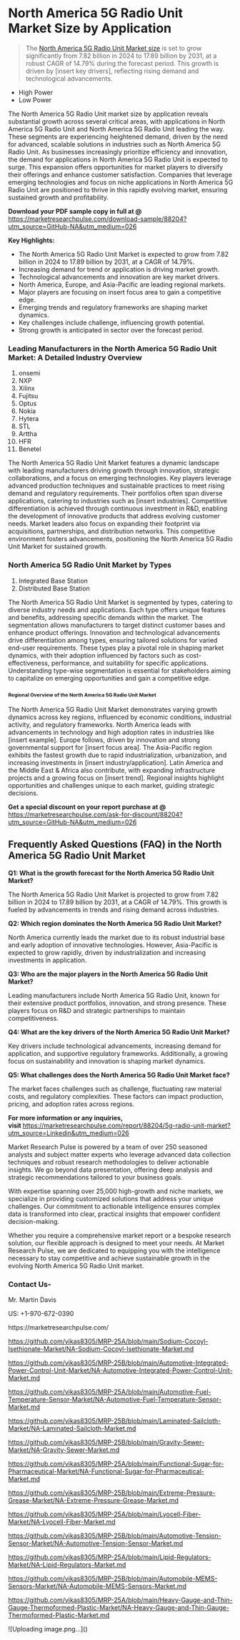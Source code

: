 <h1>North America 5G Radio Unit Market&nbsp;Size by Application</h1><blockquote><p>The <a href="https://marketresearchpulse.com/download-sample/88204?utm_source=GitHub-NA&amp;utm_medium=026">North America 5G Radio Unit Market size</a> is set to grow significantly from 7.82 billion in 2024 to 17.89 billion by 2031, at a robust CAGR of 14.79% during the forecast period. This growth is driven by [insert key drivers], reflecting rising demand and technological advancements.</p></blockquote><ul><li>High Power<li> Low Power</li></ul><p>The North America 5G Radio Unit market size by application reveals substantial growth across several critical areas, with applications in North America 5G Radio Unit and North America 5G Radio Unit leading the way. These segments are experiencing heightened demand, driven by the need for advanced, scalable solutions in industries such as North America 5G Radio Unit. As businesses increasingly prioritize efficiency and innovation, the demand for applications in North America 5G Radio Unit is expected to surge. This expansion offers opportunities for market players to diversify their offerings and enhance customer satisfaction. Companies that leverage emerging technologies and focus on niche applications in North America 5G Radio Unit are positioned to thrive in this rapidly evolving market, ensuring sustained growth and profitability.</p><p><strong>Download your PDF sample copy in full at @ </strong><a href="https://marketresearchpulse.com/download-sample/88204?utm_source=GitHub-NA&amp;utm_medium=026">https://marketresearchpulse.com/download-sample/88204?utm_source=GitHub-NA&amp;utm_medium=026</a></p><p><strong>Key Highlights: </strong></p><ul><li>The North America 5G Radio Unit Market is expected to grow from 7.82 billion in 2024 to 17.89 billion by 2031, at a CAGR of 14.79%.</li><li>Increasing demand for trend or application is driving market growth.</li><li>Technological advancements and innovation are key market drivers.</li><li>North America, Europe, and Asia-Pacific are leading regional markets.</li><li>Major players are focusing on insert focus area to gain a competitive edge.</li><li>Emerging trends and regulatory frameworks are shaping market dynamics.</li><li>Key challenges include challenge, influencing growth potential.</li><li>Strong growth is anticipated in sector over the forecast period.</li></ul><h3>Leading Manufacturers in the North America 5G Radio Unit Market: A Detailed Industry Overview</h3><ol><li>onsemi</li><li>NXP</li><li>Xilinx</li><li>Fujitsu</li><li>Optus</li><li>Nokia</li><li>Hytera</li><li>STL</li><li>Arttha</li><li>HFR</li><li>Benetel</li></ol><div class="flex max-w-full flex-col flex-grow"><div class="min-h-8 text-message flex w-full flex-col items-end gap-2 whitespace-normal break-words [.text-message+&amp;]:mt-5" dir="auto" data-message-author-role="assistant" data-message-id="fd8432e4-4910-450d-b182-61b7bfb0a01f" data-message-model-slug="gpt-4o"><div class="flex w-full flex-col gap-1 empty:hidden first:pt-[3px]"><div class="markdown prose w-full break-words dark:prose-invert light"><p>The North America 5G Radio Unit Market features a dynamic landscape with leading manufacturers driving growth through innovation, strategic collaborations, and a focus on emerging technologies. Key players leverage advanced production techniques and sustainable practices to meet rising demand and regulatory requirements. Their portfolios often span diverse applications, catering to industries such as [insert industries]. Competitive differentiation is achieved through continuous investment in R&amp;D, enabling the development of innovative products that address evolving customer needs. Market leaders also focus on expanding their footprint via acquisitions, partnerships, and distribution networks. This competitive environment fosters advancements, positioning the North America 5G Radio Unit Market for sustained growth.</p></div></div></div></div><h3>North America 5G Radio Unit Market by Types</h3><ol><li>Integrated Base Station<li> Distributed Base Station</li></ol><div class="flex max-w-full flex-col flex-grow"><div class="min-h-8 text-message flex w-full flex-col items-end gap-2 whitespace-normal break-words [.text-message+&amp;]:mt-5" dir="auto" data-message-author-role="assistant" data-message-id="084470be-0bb7-4664-bddf-5156b4f41249" data-message-model-slug="gpt-4o-mini"><div class="flex w-full flex-col gap-1 empty:hidden first:pt-[3px]"><div class="markdown prose w-full break-words dark:prose-invert light"><p>The North America 5G Radio Unit Market is segmented by types, catering to diverse industry needs and applications. Each type offers unique features and benefits, addressing specific demands within the market. The segmentation allows manufacturers to target distinct customer bases and enhance product offerings. Innovation and technological advancements drive differentiation among types, ensuring tailored solutions for varied end-user requirements. These types play a pivotal role in shaping market dynamics, with their adoption influenced by factors such as cost-effectiveness, performance, and suitability for specific applications. Understanding type-wise segmentation is essential for stakeholders aiming to capitalize on emerging opportunities and gain a competitive edge.</p></div></div></div></div><h3><span style="font-size: 11px;">Regional Overview of the North America 5G Radio Unit Market</span></h3><div class="flex max-w-full flex-col flex-grow"><div class="min-h-8 text-message flex w-full flex-col items-end gap-2 whitespace-normal break-words [.text-message+&amp;]:mt-5" dir="auto" data-message-author-role="assistant" data-message-id="e9038762-ce64-4e30-91c9-9bd413514231" data-message-model-slug="gpt-4o-mini"><div class="flex w-full flex-col gap-1 empty:hidden first:pt-[3px]"><div class="markdown prose w-full break-words dark:prose-invert light"><p>The North America 5G Radio Unit Market demonstrates varying growth dynamics across key regions, influenced by economic conditions, industrial activity, and regulatory frameworks. North America leads with advancements in technology and high adoption rates in industries like [insert example]. Europe follows, driven by innovation and strong governmental support for [insert focus area]. The Asia-Pacific region exhibits the fastest growth due to rapid industrialization, urbanization, and increasing investments in [insert industry/application]. Latin America and the Middle East &amp; Africa also contribute, with expanding infrastructure projects and a growing focus on [insert trend]. Regional insights highlight opportunities and challenges unique to each market, guiding strategic decisions.</p></div></div></div></div><p><strong>Get a special discount on your report purchase at @ </strong><a href="https://marketresearchpulse.com/ask-for-discount/88204?utm_source=GitHub-NA&amp;utm_medium=026">https://marketresearchpulse.com/ask-for-discount/88204?utm_source=GitHub-NA&amp;utm_medium=026</a></p><h2>Frequently Asked Questions (FAQ) in the North America 5G Radio Unit Market</h2><p><strong>Q1: What is the growth forecast for the North America 5G Radio Unit Market?</strong></p><p>The North America 5G Radio Unit Market is projected to grow from 7.82 billion in 2024 to 17.89 billion by 2031, at a CAGR of 14.79%. This growth is fueled by advancements in trends and rising demand across industries.</p><p><strong>Q2: Which region dominates the North America 5G Radio Unit Market?</strong></p><p>North America currently leads the market due to its robust industrial base and early adoption of innovative technologies. However, Asia-Pacific is expected to grow rapidly, driven by industrialization and increasing investments in application.</p><p><strong>Q3: Who are the major players in the North America 5G Radio Unit Market?</strong></p><p>Leading manufacturers include North America 5G Radio Unit, known for their extensive product portfolios, innovation, and strong presence. These players focus on R&amp;D and strategic partnerships to maintain competitiveness.</p><p><strong>Q4: What are the key drivers of the North America 5G Radio Unit Market?</strong></p><p>Key drivers include technological advancements, increasing demand for application, and supportive regulatory frameworks. Additionally, a growing focus on sustainability and innovation is shaping market dynamics.</p><p><strong>Q5: What challenges does the North America 5G Radio Unit Market face?</strong></p><p>The market faces challenges such as challenge, fluctuating raw material costs, and regulatory complexities. These factors can impact production, pricing, and adoption rates across regions.</p><p><strong>For more information or any inquiries, visit&nbsp;</strong><a href="https://marketresearchpulse.com/report/88204/5g-radio-unit-market?utm_source=Linkedin&utm_medium=026">https://marketresearchpulse.com/report/88204/5g-radio-unit-market?utm_source=Linkedin&utm_medium=026</a></p><p>Market Research Pulse is powered by a team of over 250 seasoned analysts and subject matter experts who leverage advanced data collection techniques and robust research methodologies to deliver actionable insights. We go beyond data presentation, offering deep analysis and strategic recommendations tailored to your business goals.</p><p>With expertise spanning over 25,000 high-growth and niche markets, we specialize in providing customized solutions that address your unique challenges. Our commitment to actionable intelligence ensures complex data is transformed into clear, practical insights that empower confident decision-making.</p><p>Whether you require a comprehensive market report or a bespoke research solution, our flexible approach is designed to meet your needs. At Market Research Pulse, we are dedicated to equipping you with the intelligence necessary to stay competitive and achieve sustainable growth in the evolving North America 5G Radio Unit market.</p><h3><strong>Contact Us-</strong></h3><p>Mr. Martin Davis</p><p>US: +1-970-672-0390</p><p>https://marketresearchpulse.com/</p><p><a href="https://github.com/vikas8305/MRP-25A/blob/main/Sodium-Cocoyl-Isethionate-Market/NA-Sodium-Cocoyl-Isethionate-Market.md">https://github.com/vikas8305/MRP-25A/blob/main/Sodium-Cocoyl-Isethionate-Market/NA-Sodium-Cocoyl-Isethionate-Market.md</a></p><p><a href="https://github.com/vikas8305/MRP-25B/blob/main/Automotive-Integrated-Power-Control-Unit-Market/NA-Automotive-Integrated-Power-Control-Unit-Market.md">https://github.com/vikas8305/MRP-25B/blob/main/Automotive-Integrated-Power-Control-Unit-Market/NA-Automotive-Integrated-Power-Control-Unit-Market.md</a></p><p><a href="https://github.com/vikas8305/MRP-25A/blob/main/Automotive-Fuel-Temperature-Sensor-Market/NA-Automotive-Fuel-Temperature-Sensor-Market.md">https://github.com/vikas8305/MRP-25A/blob/main/Automotive-Fuel-Temperature-Sensor-Market/NA-Automotive-Fuel-Temperature-Sensor-Market.md</a></p><p><a href="https://github.com/vikas8305/MRP-25B/blob/main/Laminated-Sailcloth-Market/NA-Laminated-Sailcloth-Market.md">https://github.com/vikas8305/MRP-25B/blob/main/Laminated-Sailcloth-Market/NA-Laminated-Sailcloth-Market.md</a></p><p><a href="https://github.com/vikas8305/MRP-25B/blob/main/Gravity-Sewer-Market/NA-Gravity-Sewer-Market.md">https://github.com/vikas8305/MRP-25B/blob/main/Gravity-Sewer-Market/NA-Gravity-Sewer-Market.md</a></p><p><a href="https://github.com/vikas8305/MRP-25A/blob/main/Functional-Sugar-for-Pharmaceutical-Market/NA-Functional-Sugar-for-Pharmaceutical-Market.md">https://github.com/vikas8305/MRP-25A/blob/main/Functional-Sugar-for-Pharmaceutical-Market/NA-Functional-Sugar-for-Pharmaceutical-Market.md</a></p><p><a href="https://github.com/vikas8305/MRP-25B/blob/main/Extreme-Pressure-Grease-Market/NA-Extreme-Pressure-Grease-Market.md">https://github.com/vikas8305/MRP-25B/blob/main/Extreme-Pressure-Grease-Market/NA-Extreme-Pressure-Grease-Market.md</a></p><p><a href="https://github.com/vikas8305/MRP-25A/blob/main/Lyocell-Fiber-Market/NA-Lyocell-Fiber-Market.md">https://github.com/vikas8305/MRP-25A/blob/main/Lyocell-Fiber-Market/NA-Lyocell-Fiber-Market.md</a></p><p><a href="https://github.com/vikas8305/MRP-25B/blob/main/Automotive-Tension-Sensor-Market/NA-Automotive-Tension-Sensor-Market.md">https://github.com/vikas8305/MRP-25B/blob/main/Automotive-Tension-Sensor-Market/NA-Automotive-Tension-Sensor-Market.md</a></p><p><a href="https://github.com/vikas8305/MRP-25A/blob/main/Lipid-Regulators-Market/NA-Lipid-Regulators-Market.md">https://github.com/vikas8305/MRP-25A/blob/main/Lipid-Regulators-Market/NA-Lipid-Regulators-Market.md</a></p><p><a href="https://github.com/vikas8305/MRP-25B/blob/main/Automobile-MEMS-Sensors-Market/NA-Automobile-MEMS-Sensors-Market.md">https://github.com/vikas8305/MRP-25B/blob/main/Automobile-MEMS-Sensors-Market/NA-Automobile-MEMS-Sensors-Market.md</a></p><p><a href="https://github.com/vikas8305/MRP-25A/blob/main/Heavy-Gauge-and-Thin-Gauge-Thermoformed-Plastic-Market/NA-Heavy-Gauge-and-Thin-Gauge-Thermoformed-Plastic-Market.md">https://github.com/vikas8305/MRP-25A/blob/main/Heavy-Gauge-and-Thin-Gauge-Thermoformed-Plastic-Market/NA-Heavy-Gauge-and-Thin-Gauge-Thermoformed-Plastic-Market.md</a></p>
![Uploading image.png…]()
